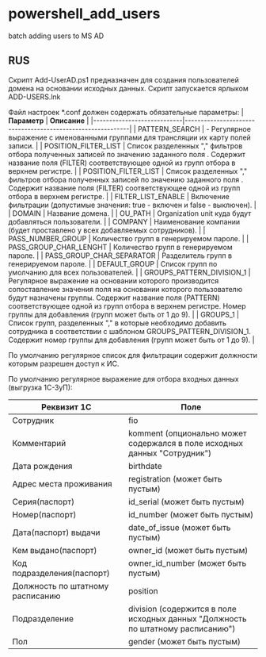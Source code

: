 # powershell_add_users
batch adding users to MS AD

## RUS
Скрипт Add-UserAD.ps1 предназначен для создания пользователей домена на основании исходных данных.
Скрипт запускается ярлыком ADD-USERS.lnk

Файл настроек *.conf должен содержать обязательные параметры:
| **Параметр** | **Описание**  |
|----------------------------|------------------------------------------------------------|
| PATTERN_SEARCH |  - Регулярное выражение с именованными группами для трансляции их карту полей записи. |
| POSITION_FILTER_LIST |  Список разделенных "," фильтров отбора полученных записей по значению заданного поля . Содержит название поля (FILTER) соответствующее одной из групп отбора в верхнем регистре. |
| POSITION_FILTER_LIST |  Список разделенных "," фильтров отбора полученных записей по значению заданного поля . Содержит название поля (FILTER) соответствующее одной из групп отбора в верхнем регистре. |
| FILTER_LIST_ENABLE |  Включение фильтрации (допустимые значения: true - включен и false - выключен). |
| DOMAIN | Название домена. |
| OU_PATH | Organization unit куда будут добавляться пользователи. |
| COMPANY | Наименование компании (будет проставлено у всех добавляемых сотрудников). |
| PASS_NUMBER_GROUP	| Количество групп в генерируемом пароле. |
| PASS_GROUP_CHAR_LENGHT	| Количество групп в генерируемом пароле. |
| PASS_GROUP_CHAR_SEPARATOR	| Разделитель групп в генерируемом пароле. |
| DEFAULT_GROUP	| Список групп по умолчанию для всех пользователей. |
| GROUPS_PATTERN_DIVISION_1	| Регулярное выражение на основании которого производится сопоставление значения поля на основании которого пользователю будут назначены группы. Содержит название поля (PATTERN) соответствующее одной из групп отбора в верхнем регистре. Номер группы для добавления (групп может быть от 1 до 9). |
| GROUPS_1	| Список групп, разделенных "," в которые необходимо добавить сотрудника в соответствии с шаблоном GROUPS_PATTERN_DIVISION_1. Содержит номер группы для добавления (групп может быть от 1 до 9). |

По умолчанию регулярное список для фильтрации содержит должности которым разрешен доступ к ИС.

По умолчанию регулярное выражение для отбора входных данных (выгрузка 1С-ЗуП):

| **Реквизит 1С** | **Поле**  |
|----------------------------|------------------------------------------------------------|
| Сотрудник |  fio  |
| Комментарий |  komment (опционально может содержался в поле исходных данных "Сотрудник")|
| Дата рождения |  birthdate  |
| Адрес места проживания |  registration (может быть пустым)|
| Серия(паспорт) |  id_serial (может быть пустым)|
| Номер(паспорт) |  id_number (может быть пустым)|
| Дата(паспорт) выдачи |  date_of_issue (может быть пустым)|
| Кем выдано(паспорт) |  owner_id (может быть пустым)|
| Код подразделения(паспорт) |  owner_id_number (может быть пустым)|
| Должность по штатному расписанию |  position |
| Подразделение |  division (содержится в поле исходных данных "Должность по штатному расписанию")|
| Пол |  gender (может быть пустым)|


